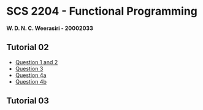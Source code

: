 # SCS 2204 - Functional Programming
**W. D. N. C. Weerasiri - 20002033**

## Tutorial 02
- [Question 1 and 2](tutorial02/q1-2.scala)
- [Question 3](tutorial02/q3.scala)
- [Question 4a](tutorial02/q4a.scala)
- [Question 4b](tutorial02/q4b.scala)

## Tutorial 03